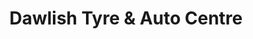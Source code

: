 ---
title: "Dawlish Tyre & Auto Centre"
url: /dawlish/dawlish-tyre-und-auto-centre/
shop: Autowerkstatt
---